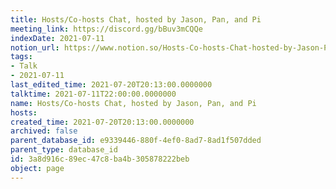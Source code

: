 ```yaml
---
title: Hosts/Co-hosts Chat, hosted by Jason, Pan, and Pi
meeting_link: https://discord.gg/bBuv3mCQQe
indexDate: 2021-07-11
notion_url: https://www.notion.so/Hosts-Co-hosts-Chat-hosted-by-Jason-Pan-and-Pi-3a8d916c89ec47c8ba4b305878222beb
tags:
- Talk
- 2021-07-11
last_edited_time: 2021-07-20T20:13:00.0000000
talktime: 2021-07-11T22:00:00.0000000
name: Hosts/Co-hosts Chat, hosted by Jason, Pan, and Pi
hosts: 
created_time: 2021-07-20T20:13:00.0000000
archived: false
parent_database_id: e9339446-880f-4ef0-8ad7-8ad1f507dded
parent_type: database_id
id: 3a8d916c-89ec-47c8-ba4b-305878222beb
object: page
---
```





